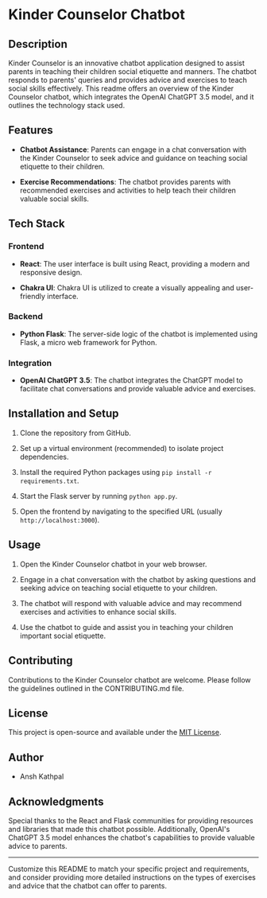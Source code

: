 # Kinder Counselor Chatbot

## Description
Kinder Counselor is an innovative chatbot application designed to assist parents in teaching their children social etiquette and manners. The chatbot responds to parents' queries and provides advice and exercises to teach social skills effectively. This readme offers an overview of the Kinder Counselor chatbot, which integrates the OpenAI ChatGPT 3.5 model, and it outlines the technology stack used.

## Features
- **Chatbot Assistance**: Parents can engage in a chat conversation with the Kinder Counselor to seek advice and guidance on teaching social etiquette to their children.

- **Exercise Recommendations**: The chatbot provides parents with recommended exercises and activities to help teach their children valuable social skills.

## Tech Stack
### Frontend
- **React**: The user interface is built using React, providing a modern and responsive design.

- **Chakra UI**: Chakra UI is utilized to create a visually appealing and user-friendly interface.

### Backend
- **Python Flask**: The server-side logic of the chatbot is implemented using Flask, a micro web framework for Python.

### Integration
- **OpenAI ChatGPT 3.5**: The chatbot integrates the ChatGPT model to facilitate chat conversations and provide valuable advice and exercises.

## Installation and Setup
1. Clone the repository from GitHub.

2. Set up a virtual environment (recommended) to isolate project dependencies.

3. Install the required Python packages using `pip install -r requirements.txt`.

4. Start the Flask server by running `python app.py`.

5. Open the frontend by navigating to the specified URL (usually `http://localhost:3000`).

## Usage
1. Open the Kinder Counselor chatbot in your web browser.

2. Engage in a chat conversation with the chatbot by asking questions and seeking advice on teaching social etiquette to your children.

3. The chatbot will respond with valuable advice and may recommend exercises and activities to enhance social skills.

4. Use the chatbot to guide and assist you in teaching your children important social etiquette.

## Contributing
Contributions to the Kinder Counselor chatbot are welcome. Please follow the guidelines outlined in the CONTRIBUTING.md file.

## License
This project is open-source and available under the [MIT License](LICENSE).

## Author
- Ansh Kathpal

## Acknowledgments
Special thanks to the React and Flask communities for providing resources and libraries that made this chatbot possible. Additionally, OpenAI's ChatGPT 3.5 model enhances the chatbot's capabilities to provide valuable advice to parents.

---

Customize this README to match your specific project and requirements, and consider providing more detailed instructions on the types of exercises and advice that the chatbot can offer to parents.